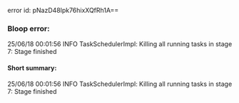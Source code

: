error id: pNazD48lpk76hixXQfRh1A==
### Bloop error:

25/06/18 00:01:56 INFO TaskSchedulerImpl: Killing all running tasks in stage 7: Stage finished
#### Short summary: 

25/06/18 00:01:56 INFO TaskSchedulerImpl: Killing all running tasks in stage 7: Stage finished